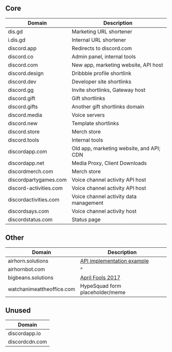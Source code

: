 ## Core

| Domain                | Description                              |
|-----------------------|------------------------------------------|
| dis.gd                | Marketing URL shortener                  |
| i.dis.gd              | Internal URL shortener                   |
| discord.app           | Redirects to discord.com                 |
| discord.co            | Admin panel, internal tools              |
| discord.com           | New app, marketing website, API host     |
| discord.design        | Dribbble profile shortlink               |
| discord.dev           | Developer site shortlinks                |
| discord.gg            | Invite shortlinks, Gateway host          |
| discord.gift          | Gift shortlinks                          |
| discord.gifts         | Another gift shortlinks domain           |
| discord.media         | Voice servers                            |
| discord.new           | Template shortlinks                      |
| discord.store         | Merch store                              |
| discord.tools         | Internal tools                           |
| discordapp.com        | Old app, marketing website, and API; CDN |
| discordapp.net        | Media Proxy, Client Downloads            |
| discordmerch.com      | Merch store                              |
| discordpartygames.com | Voice channel activity API host          |
| discord-activities.com| Voice channel activity API host          |
| discordactivities.com | Voice channel activity data management   |
| discordsays.com       | Voice channel activity host              |
| discordstatus.com     | Status page                              |

## Other

| Domain                    | Description                                                         |
|---------------------------|---------------------------------------------------------------------|
| airhorn.solutions         | [API implementation example](https://github.com/discord/airhornbot) |
| airhornbot.com            | ^                                                                   |
| bigbeans.solutions        | [April Fools 2017](https://youtu.be/9Z4GW6Vd6NI)                    |
| watchanimeattheoffice.com | HypeSquad form placeholder/meme                                     |

## Unused

| Domain         |
|----------------|
| discordapp.io  |
| discordcdn.com |
